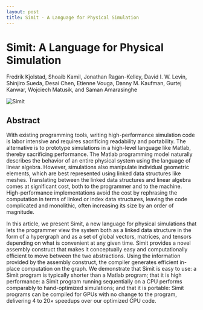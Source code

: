 ```yaml
---
layout: post
title: Simit - A Language for Physical Simulation
---
```

Simit: A Language for Physical Simulation
=========================================

Fredrik Kjolstad, Shoaib Kamil, Jonathan Ragan-Kelley, David I. W. Levin, Shinjiro Sueda, Desai Chen, Etienne Vouga, Danny M. Kaufman, Gurtej Kanwar, Wojciech Matusik, and Saman Amarasinghe

![Simit](http://groups.csail.mit.edu/commit/images/simit.jpg)

## Abstract
With existing programming tools, writing high-performance simulation code is labor intensive and requires sacrificing readability and portability. The alternative is to prototype simulations in a high-level language like Matlab, thereby sacrificing performance. The Matlab programming model naturally describes the behavior of an entire physical system using the language of linear algebra. However, simulations also manipulate individual geometric elements, which are best represented using linked data structures like meshes. Translating between the linked data structures and linear algebra comes at significant cost, both to the programmer and to the machine. High-performance implementations avoid the cost by rephrasing the computation in terms of linked or index data structures, leaving the code complicated and monolithic, often increasing its size by an order of magnitude.

In this article, we present Simit, a new language for physical simulations that lets the programmer view the system both as a linked data structure in the form of a hypergraph and as a set of global vectors, matrices, and tensors depending on what is convenient at any given time. Simit provides a novel assembly construct that makes it conceptually easy and computationally efficient to move between the two abstractions. Using the information provided by the assembly construct, the compiler generates efficient in-place computation on the graph. We demonstrate that Simit is easy to use: a Simit program is typically shorter than a Matlab program; that it is high performance: a Simit program running sequentially on a CPU performs comparably to hand-optimized simulations; and that it is portable: Simit programs can be compiled for GPUs with no change to the program, delivering 4 to 20× speedups over our optimized CPU code.
